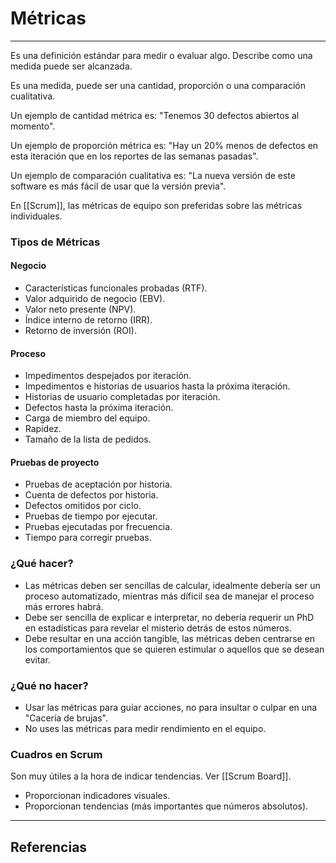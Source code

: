# Métricas
---

Es una definición estándar para medir o evaluar algo. Describe como una medida puede ser alcanzada.

Es una medida, puede ser una cantidad, proporción o una comparación cualitativa.

Un ejemplo de cantidad métrica es: "Tenemos 30 defectos abiertos al momento".

Un ejemplo de proporción métrica es: "Hay un 20% menos de defectos en esta iteración que en los reportes de las semanas pasadas".

Un ejemplo de comparación cualitativa es: "La nueva versión de este software es más fácil de usar que la versión previa".

En [[Scrum]], las métricas de equipo son preferidas sobre las métricas individuales.

### Tipos de Métricas
#### Negocio
- Características funcionales probadas (RTF).
- Valor adquirido de negocio (EBV).
- Valor neto presente (NPV).
- Índice interno de retorno (IRR).
- Retorno de inversión (ROI).

#### Proceso
- Impedimentos despejados por iteración.
- Impedimentos e historias de usuarios hasta la próxima iteración.
- Historias de usuario completadas por iteración.
- Defectos hasta la próxima iteración.
- Carga de miembro del equipo.
- Rapidez.
- Tamaño de la lista de pedidos.

#### Pruebas de proyecto
- Pruebas de aceptación por historia.
- Cuenta de defectos por historia.
- Defectos omitidos por ciclo.
- Pruebas de tiempo por ejecutar.
- Pruebas ejecutadas por frecuencia.
- Tiempo para corregir pruebas.

### ¿Qué hacer?
- Las métricas deben ser sencillas de calcular, idealmente debería ser un proceso automatizado, mientras más díficil sea de manejar el proceso más errores habrá.
- Debe ser sencilla de explicar e interpretar, no debería requerir un PhD en estadísticas para revelar el misterio detrás de estos números.
- Debe resultar en una acción tangible, las métricas deben centrarse en los comportamientos que se quieren estimular o aquellos que se desean evitar.

### ¿Qué no hacer?
- Usar las métricas para guiar acciones, no para insultar o culpar en una "Cacería de brujas".
- No uses las métricas para medir rendimiento en el equipo.

### Cuadros en Scrum
Son muy útiles a la hora de indicar tendencias. Ver [[Scrum Board]].
- Proporcionan indicadores visuales.
- Proporcionan tendencias (más importantes que números absolutos).

---

## Referencias